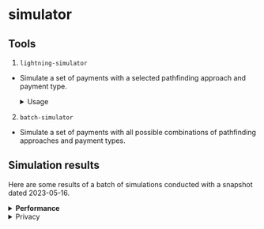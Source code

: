 # simulator

## Tools

1. `lightning-simulator`

- Simulate a set of payments with a selected pathfinding approach and payment type.

  <details>
    <summary>Usage</summary>

    ```
    lightning-simulator [OPTIONS] --amount <AMOUNT> --centrality <SCORE_FILE> --path-metric <EDGE_WEIGHT> <GRAPH_FILE>

    Arguments:
      <GRAPH_FILE>  Path to JSON ile describing topology

    Options:
      -a, --amount <AMOUNT>                 The payment anount to be simulated in sat
      -r, --run <RUN>                       Set the seed for the simulation [default: 19]
      -n, --pairs <NUM_PAIRS>               Number of src/dest pairs to use in the simulation [default: 1000]
      -m, --adversaries <NUM_ADV>...        Percentage of adversarial nodes
      -s, --split                           Split the payment and route independently. Default is not to split and send as a single payment
      -p, --path-metric <EDGE_WEIGHT>       Route finding heuristic to use [possible values: minfee, maxprob]
      -l, --log <LOG_LEVEL>                 [default: info]
      -o, --out <OUTPUT_DIR>                Path to directory in which the results will be stored
      -b, --betweenness <BETWEENNESS_FILE>  Path to file containing betweenness scores
      -d, --degree <DEGREE_FILE>            Path to file containing betweenness scores
          --random                          Select adversaries using random sampling
          --min <MIN_SHARD>                 Min shard when using MPP
      -g, --graph-source <GRAPH_TYPE>       [possible values: lnd, lnr]
          --verbose
      -h, --help                            Print help information
      -V, --version                         Print version information
  ```

  </details>

2. `batch-simulator`

- Simulate a set of payments with all possible combinations of pathfinding
  approaches and payment types.

## Simulation results

Here are some results of a batch of simulations conducted with a snapshot dated
2023-05-16.

<details>
  <summary><b>Performance</b></summary>

  <p float="middle">
      <img src="plots/success_rate.pdf" width="45%" />
      <img src="plots/transaction_fees.pdf" width="45%" />
  </p>
  <p float="middle">
      <img src="plots/path_length.pdf" width="45%" />
      <img src="plots/htlc_attempts.pdf" width="45%" />
  </p>

</details>

<details>
  <summary>Privacy</summary>

  <p float="middle">
    <img src="plots/observation_rate.pdf" width="45%" />
    <img src="plots/predecessor_guesses.pdf" width="45%" />
  </p>
  <p float="middle">
    <img src="plots/path_diversity.pdf" width="45%" />
  </p>

</details>
